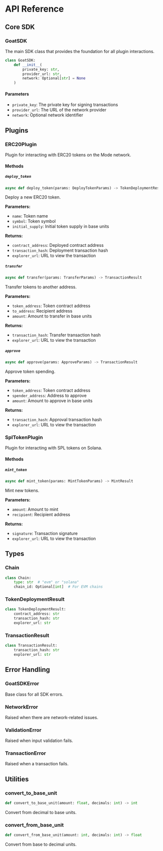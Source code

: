 # API Reference

## Core SDK

### GoatSDK

The main SDK class that provides the foundation for all plugin interactions.

```python
class GoatSDK:
    def __init__(
        private_key: str,
        provider_url: str,
        network: Optional[str] = None
    )
```

#### Parameters

- `private_key`: The private key for signing transactions
- `provider_url`: The URL of the network provider
- `network`: Optional network identifier

## Plugins

### ERC20Plugin

Plugin for interacting with ERC20 tokens on the Mode network.

#### Methods

##### `deploy_token`
```python
async def deploy_token(params: DeployTokenParams) -> TokenDeploymentResult
```

Deploy a new ERC20 token.

**Parameters:**
- `name`: Token name
- `symbol`: Token symbol
- `initial_supply`: Initial token supply in base units

**Returns:**
- `contract_address`: Deployed contract address
- `transaction_hash`: Deployment transaction hash
- `explorer_url`: URL to view the transaction

##### `transfer`
```python
async def transfer(params: TransferParams) -> TransactionResult
```

Transfer tokens to another address.

**Parameters:**
- `token_address`: Token contract address
- `to_address`: Recipient address
- `amount`: Amount to transfer in base units

**Returns:**
- `transaction_hash`: Transfer transaction hash
- `explorer_url`: URL to view the transaction

##### `approve`
```python
async def approve(params: ApproveParams) -> TransactionResult
```

Approve token spending.

**Parameters:**
- `token_address`: Token contract address
- `spender_address`: Address to approve
- `amount`: Amount to approve in base units

**Returns:**
- `transaction_hash`: Approval transaction hash
- `explorer_url`: URL to view the transaction

### SplTokenPlugin

Plugin for interacting with SPL tokens on Solana.

#### Methods

##### `mint_token`
```python
async def mint_token(params: MintTokenParams) -> MintResult
```

Mint new tokens.

**Parameters:**
- `amount`: Amount to mint
- `recipient`: Recipient address

**Returns:**
- `signature`: Transaction signature
- `explorer_url`: URL to view the transaction

## Types

### Chain
```python
class Chain:
    type: str  # "evm" or "solana"
    chain_id: Optional[int]  # For EVM chains
```

### TokenDeploymentResult
```python
class TokenDeploymentResult:
    contract_address: str
    transaction_hash: str
    explorer_url: str
```

### TransactionResult
```python
class TransactionResult:
    transaction_hash: str
    explorer_url: str
```

## Error Handling

### GoatSDKError
Base class for all SDK errors.

### NetworkError
Raised when there are network-related issues.

### ValidationError
Raised when input validation fails.

### TransactionError
Raised when a transaction fails.

## Utilities

### convert_to_base_unit
```python
def convert_to_base_unit(amount: float, decimals: int) -> int
```

Convert from decimal to base units.

### convert_from_base_unit
```python
def convert_from_base_unit(amount: int, decimals: int) -> float
```

Convert from base to decimal units.
